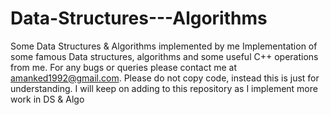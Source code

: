 # Data-Structures---Algorithms
Some Data Structures & Algorithms implemented by me
Implementation of some famous Data structures, algorithms and some useful C++ operations from me.
For any bugs or queries please contact me at amanked1992@gmail.com.
Please do not copy code, instead this is just for understanding.
I will keep on adding to this repository as I implement more work in DS & Algo
